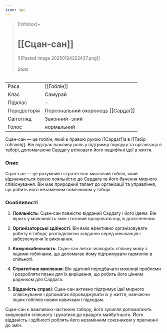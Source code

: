 ```yaml
---
icon: npc
---
```

>[!infobox]+
># [[Сцан-сан]]
>![[Pasted image 20250124222437.png]]
>###### Stats
|   |   |
|---|---|
|Раса|[[Гоблін]]|
|Клас|Самурай|
|Підклас|-|
|Передісторія|Персональний охоронець [[Сардаг]]|
|Світогляд| Законний-злий |
|Голос| нормальний|

Сцан-сан — це гоблін, який є правою рукою [[Сардаг]]а в [[Табір гоблінів]]. Він відіграє важливу роль у підтримці порядку та організації в таборі, допомагаючи Сардагу втілювати його пацифічні ідеї в життя.

### Опис

Сцан-сан — це розумний і стратегічно мислячий гоблін, який відзначається своєю лояльністю до Сардага та його бачення мирного співіснування. Він має природний талант до організації та управління, що робить його незамінним помічником у таборі.

### Особливості

1. **Лояльність**: Сцан-сан повністю відданий Сардагу і його ідеям. Він вірить у можливість змін і готовий працювати над їх досягненням.

2. **Організаторські здібності**: Він вміє ефективно організовувати роботу в таборі, розподіляючи завдання серед мешканців і забезпечуючи їх виконання.

3. **Комунікабельність**: Сцан-сан легко знаходить спільну мову з іншими гоблінами, що допомагає йому підтримувати гармонію в спільноті.

4. **Стратегічне мислення**: Він здатний передбачати можливі проблеми і розробляти плани для їх вирішення, що робить його цінним радником для Сардага.

5. **Відданість справі**: Сцан-сан активно підтримує ідеї мирного співіснування і допомагає впроваджувати їх у життя, навчаючи інших гоблінів новим навичкам і підходам.

Сцан-сан є важливою частиною табору, його зусилля допомагають зміцнювати спільноту і рухатися до кращого майбутнього. Його відданість і здібності роблять його незамінним союзником у прагненні до змін.